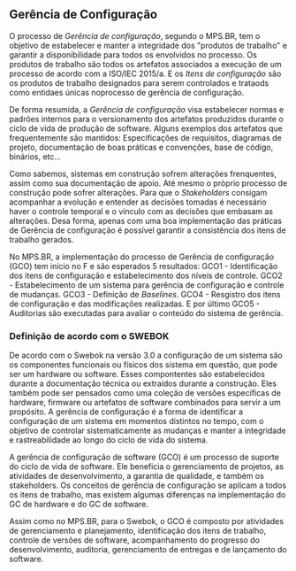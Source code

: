 ## Gerência de Configuração

O processo de _Gerência de configuração_, segundo o MPS.BR, tem o objetivo de estabelecer e manter a integridade dos "produtos de trabalho" e garantir a disponibilidade para todos os envolvidos no processo. Os produtos de trabalho são todos os artefatos associados a execução de um processo de acordo com a ISO/IEC 2015/a. E os _Itens de configuração_ são os produtos de trabalho designados para serem controlados e trataods como entidaes únicas noprocesso de gerência de configuração.

De forma resumida, a _Gerência de configuração_ visa estabelecer normas e padrões internos para o versionamento dos artefatos produzidos durante o ciclo de vida de produção de software. Alguns exemplos dos artefatos que frequentemente são mantidos: Especificações de requisitos, diagramas de projeto, documentação de boas práticas e convenções, base de código, binários, etc...

Como sabemos, sistemas em construção sofrem alterações frenquentes, assim como sua documentação de apoio. Até mesmo o próprio processo de construção pode sofrer alterações. Para que o _Stakeholders_ consigam acompanhar a evolução e entender as decisões tomadas é necessário haver o controle temporal e o vínculo com as decisões que embasam as alterações. Desa forma, apenas com uma boa implementação das práticas de Gerência de configuração é possível garantir a consistência dos itens de trabalho gerados.

No  MPS.BR, a implementação do processo de Gerência de configuração (GCO) tem início no F e são esperados 5 resultados: GCO1 - Identificação dos itens de configuração e estabelecimento dos níveis de controle. GCO2 - Estabelecimento de um sistema para gerência de configuração e controle de mudanças. GCO3 - Definição de _Baselines_. GCO4 - Resgistro dos itens de configuração e das modificações realizadas. E por último GCO5 - Auditorias são executadas para avaliar o conteúdo do sistema de gerência.

### Definição de acordo com o SWEBOK

De acordo com o Swebok na versão 3.0 a configuração de um sistema são os componentes funcionais ou físicos dos sistema em questão, que pode ser um hardware ou software. Esses compontentes são estabelecidos durante a documentação técnica ou extraídos durante a construção. Eles também pode ser pensados como uma coleção de versões específicas de hardware, firmware ou artefatos de software combinados para servir a um propósito. A gerência de configuração é a forma de identificar a configuração de um sistema em momentos distintos no tempo, com o objetivo de controlar sistematicamente as mudanças e manter a integridade e rastreabilidade ao longo do ciclo de vida do sistema.

A gerência de configuração de software (GCO) é um processo de suporte do ciclo de vida de software. Ele beneficia o gerenciamento de projetos, as atividades de desenvolvimento, a garantia de qualidade, e também os stakeholders. Os conceitos de gerência de configuração se aplicam a todos os itens de trabalho, mas existem algumas diferenças na implementação do GC de hardware e do GC de software.

Assim como no MPS.BR, para o Swebok, o GCO é composto por atividades de gerenciamento e planejamento, identificação dos itens de trabalho, controle de versões de software, acompanhamento do progresso do desenvolvimento, auditoria, gerenciamento de entregas e de lançamento do software.

